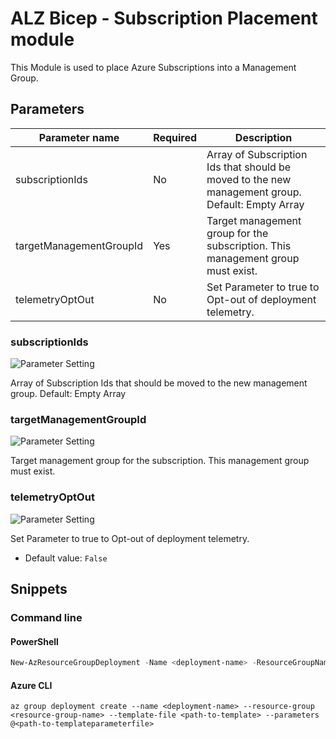 # ALZ Bicep - Subscription Placement module

This Module is used to place Azure Subscriptions into a Management Group.

## Parameters

Parameter name | Required | Description
-------------- | -------- | -----------
subscriptionIds | No       | Array of Subscription Ids that should be moved to the new management group. Default: Empty Array
targetManagementGroupId | Yes      | Target management group for the subscription. This management group must exist.
telemetryOptOut | No       | Set Parameter to true to Opt-out of deployment telemetry.

### subscriptionIds

![Parameter Setting](https://img.shields.io/badge/parameter-optional-green?style=flat-square)

Array of Subscription Ids that should be moved to the new management group. Default: Empty Array

### targetManagementGroupId

![Parameter Setting](https://img.shields.io/badge/parameter-required-orange?style=flat-square)

Target management group for the subscription. This management group must exist.

### telemetryOptOut

![Parameter Setting](https://img.shields.io/badge/parameter-optional-green?style=flat-square)

Set Parameter to true to Opt-out of deployment telemetry.

- Default value: `False`

## Snippets

### Command line

#### PowerShell

```powershell
New-AzResourceGroupDeployment -Name <deployment-name> -ResourceGroupName <resource-group-name> -TemplateFile <path-to-template> -TemplateParameterFile <path-to-templateparameter>
```

#### Azure CLI

```text
az group deployment create --name <deployment-name> --resource-group <resource-group-name> --template-file <path-to-template> --parameters @<path-to-templateparameterfile>
```
